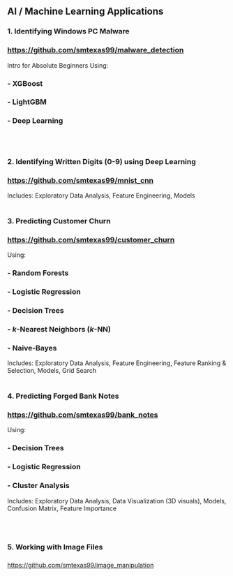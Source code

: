
## AI / Machine Learning Applications

### 1. Identifying Windows PC Malware
###     https://github.com/smtexas99/malware_detection
Intro for Absolute Beginners Using:
###    - XGBoost
###    - LightGBM
###    - Deep Learning
<br></br>
### 2. Identifying Written Digits (0-9) using Deep Learning
###     https://github.com/smtexas99/mnist_cnn
Includes: Exploratory Data Analysis, Feature Engineering, Models
<br></br>
### 3. Predicting Customer Churn
###     https://github.com/smtexas99/customer_churn
Using:
###    - Random Forests
###    - Logistic Regression
###    - Decision Trees
###    - <i>k</i>-Nearest Neighbors (<i>k</i>-NN)
###    - Naive-Bayes
Includes: Exploratory Data Analysis, Feature Engineering, Feature Ranking & Selection, Models, Grid Search
<br></br>
### 4. Predicting Forged Bank Notes
###     https://github.com/smtexas99/bank_notes
Using:
  ###   - Decision Trees
  ###   - Logistic Regression
  ###   - Cluster Analysis
Includes: Exploratory Data Analysis, Data Visualization (3D visuals), Models, Confusion Matrix, Feature Importance

<br></br>
### 5. Working with Image Files
### 
https://github.com/smtexas99/image_manipulation

